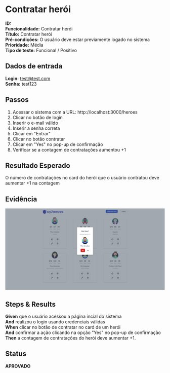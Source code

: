 # Contratar herói

**ID:**  
**Funcionalidade:**  Contratar herói  
**Título:** Contratar herói  
**Pré-condições:** O usuário deve estar previamente logado no sistema  
**Prioridade:** Média  
**Tipo de teste:** Funcional / Positivo  



## Dados de entrada

**Login:** test@test.com  
**Senha:** test123  



## Passos

1. Acessar o sistema com a URL: http://localhost:3000/heroes  
2. Clicar no botão de login  
3. Inserir o e-mail válido  
4. Inserir a senha correta  
5. Clicar em "Entrar"  
6. Clicar no botão contratar  
8. Clicar em "Yes" no pop-up de confirmação  
7. Verificar se a contagem de contratações aumentou +1  



## Resultado Esperado

O número de contratações no card do herói que o usuário contratou deve aumentar +1 na contagem  



## Evidência

![Contratar herói](../evidencias/save-hero.png)



## Steps & Results

**Given** que o usuário acessou a página incial do sistema  
**And** realizou o login usando credenciais válidas  
**When** clicar no botão de contratar no card de um herói  
**And** confirmar a ação clicando na opção "Yes" no pop-up de confirmação 
**Then** a contagem de contratações do herói deve aumentar +1.  



## Status

**APROVADO**

